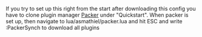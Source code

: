 If you try to set up this right from the start after downloading this config you have to clone plugin manager [Packer](https://github.com/wbthomason/packer.nvim) under "Quickstart".
When packer is set up, then navigate to lua/asmathiel/packer.lua and hit ESC and write :PackerSynch to download all plugins
